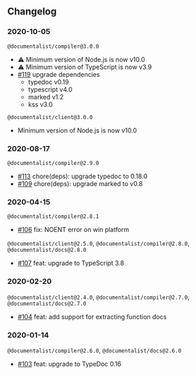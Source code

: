 ## Changelog

### 2020-10-05

`@documentalist/compiler@3.0.0`

- :warning: Minimum version of Node.js is now v10.0
- :warning: Minimum version of TypeScript is now v3.9
- [#119](https://github.com/palantir/documentalist/pull/119) upgrade dependencies
  - typedoc v0.19
  - typescript v4.0
  - marked v1.2
  - kss v3.0

`@documentalist/client@3.0.0`

- Minimum version of Node.js is now v10.0

### 2020-08-17

`@documentalist/compiler@2.9.0`

- [#113](https://github.com/palantir/documentalist/pull/109) chore(deps): upgrade typedoc to 0.18.0
- [#109](https://github.com/palantir/documentalist/pull/109) chore(deps): upgrade marked to v0.8

### 2020-04-15

`@documentalist/compiler@2.8.1`

- [#106](https://github.com/palantir/documentalist/pull/106) fix: NOENT error on win platform

`@documentalist/client@2.5.0`, `@documentalist/compiler@2.8.0`, `@documentalist/docs@2.8.0`

- [#107](https://github.com/palantir/documentalist/pull/107) feat: upgrade to TypeScript 3.8

### 2020-02-20

`@documentalist/client@2.4.0`, `@documentalist/compiler@2.7.0`, `@documentalist/docs@2.7.0`

- [#104](https://github.com/palantir/documentalist/pull/104) feat: add support for extracting function docs

### 2020-01-14

`@documentalist/compiler@2.6.0`, `@documentalist/docs@2.6.0`

- [#103](https://github.com/palantir/documentalist/pull/103) feat: upgrade to TypeDoc 0.16
